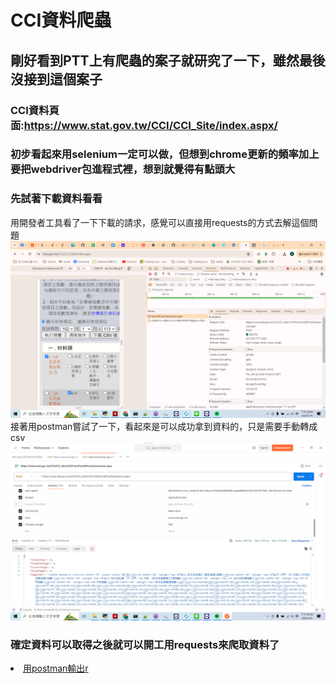 # CCI資料爬蟲

## 剛好看到PTT上有爬蟲的案子就研究了一下，雖然最後沒接到這個案子  
### CCI資料頁面:<a href="https://www.stat.gov.tw/CCI/CCI_Site/index.aspx">https://www.stat.gov.tw/CCI/CCI_Site/index.aspx/</a>
### 初步看起來用selenium一定可以做，但想到chrome更新的頻率加上要把webdriver包進程式裡，想到就覺得有點頭大  

### 先試著下載資料看看
用開發者工具看了一下下載的請求，感覺可以直接用requests的方式去解這個問題  
<img src='./images/request.png'>  
接著用postman嘗試了一下，看起來是可以成功拿到資料的，只是需要手動轉成csv  
<img src='./images/postman.png'>  

### 確定資料可以取得之後就可以開工用requests來爬取資料了  
<li><a href="./cci_crawler.ipynb">用postman輸出r</a></li>
